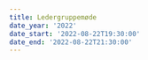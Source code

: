 ```yaml
---
title: Ledergruppemøde
date_year: '2022'
date_start: '2022-08-22T19:30:00'
date_end: '2022-08-22T21:30:00'
---
```


